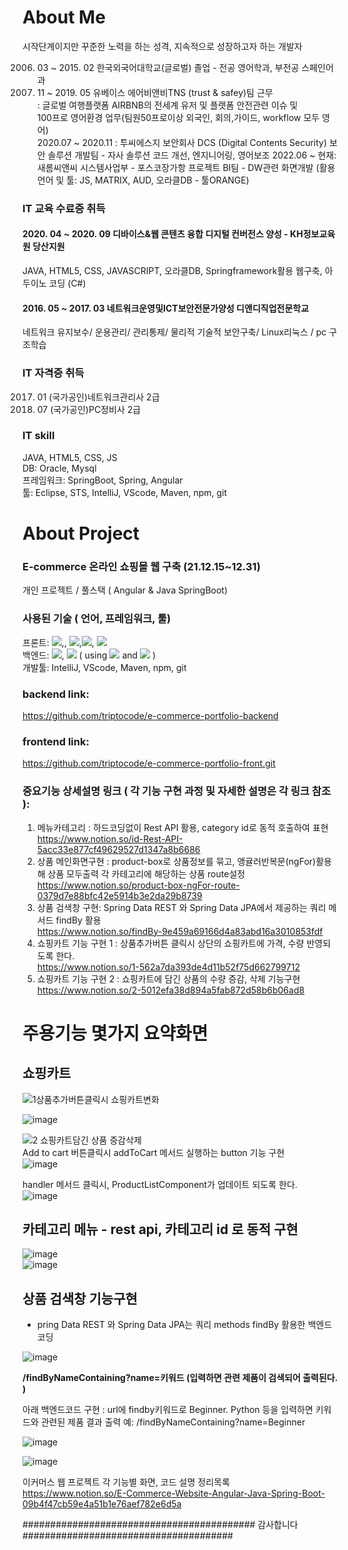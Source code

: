 # About Me   
 시작단계이지만 꾸준한 노력을 하는 성격, 지속적으로 성장하고자 하는 개발자
 
 2006. 03 ~ 2015. 02 한국외국어대학교(글로벌)  졸업 - 전공 영어학과, 부전공 스페인어과
 2017. 11 ~ 2019. 05 유베이스 에어비앤비TNS (trust & safey)팀 근무<br/> 
                 : 글로벌 여행플랫폼 AIRBNB의 전세계 유저 및 플랫폼 안전관련 이슈 및<br/>100프로 영어환경 업무(팀원50프로이상 외국인, 회의,가이드, workflow 모두 영어)<br/>      2020.07 ~ 2020.11 : 투씨에스지 보안회사 DCS (Digital Contents Security) 보안 솔루션 개발팀 - 자사 솔루션 코드 개선, 엔지니어링, 영어보조 
           2022.06 ~ 현재: 새롬씨앤씨 시스템사업부 - 포스코장가항 프로젝트 BI팀 - DW관련 화면개발 (활용언어 및 툴: JS, MATRIX, AUD, 오라클DB - 툴ORANGE)
                 
### IT 교육 수료증 취득  
#### 2020. 04 ~ 2020. 09 디바이스&웹 콘텐츠 융합 디지털 컨버전스 양성 - KH정보교육원 당산지원  
 JAVA, HTML5, CSS, JAVASCRIPT, 오라클DB,  Springframework활용 웹구축, 아두이노 코딩 (C#)                      
####  2016. 05 ~ 2017. 03 네트워크운영및ICT보안전문가양성 디앤디직업전문학교                                      
 네트워크 유지보수/ 운용관리/ 관리통제/ 물리적 기술적 보안구축/ Linux리눅스 / pc 구조학습
### IT 자격증 취득
2017. 01 (국가공인)네트워크관리사 2급
2016. 07 (국가공인)PC정비사       2급 
### IT skill  
JAVA, HTML5, CSS, JS  
DB: Oracle, Mysql  
프레임워크: SpringBoot, Spring, Angular  
툴: Eclipse, STS, IntelliJ, VScode, Maven, npm, git  

# About Project
### E-commerce 온라인 쇼핑몰 웹 구축  (21.12.15~12.31)  
개인 프로젝트 / 풀스택 ( Angular & Java SpringBoot)
### 사용된 기술 ( 언어, 프레임워크, 툴)  
프론트: <img src="https://img.shields.io/badge/Angular-DD0031?style=for-the-badge&logo=Angular&logoColor=yellow">,, <img src="https://img.shields.io/badge/javascript-F7DF1E?style=for-the-badge&logo=javascript&logoColor=yellow">,<img src="https://img.shields.io/badge/css-006600?style=for-the-badge&logo=css&logoColor=black">, <img src="https://img.shields.io/badge/html5-000000?style=for-the-badge&logo=html5&logoColor=black">    
백엔드: <img src="https://img.shields.io/badge/JAVA-007396?style=for-the-badge&logo=JAVA&logoColor=black">, <img src="https://img.shields.io/badge/SpringBoot-6DB33F?style=for-the-badge&logo=SpringBoot&logoColor=black"> ( using <img src="https://img.shields.io/badge/RESTapis-CC2927?style=for-the-badge&logo=RESTapis&logoColor=red"> and <img src="https://img.shields.io/badge/MySQL-CC2927?style=for-the-badge&logo=MySQL&logoColor=red"> )  
개발툴: IntelliJ, VScode, Maven, npm, git

### backend link: 
https://github.com/triptocode/e-commerce-portfolio-backend
### frontend link: 
https://github.com/triptocode/e-commerce-portfolio-front.git


### 중요기능 상세설명 링크 ( 각 기능 구현 과정 및 자세한 설명은 각 링크 참조 ): 
1. 메뉴카테고리 :  하드코딩없이 Rest API 활용, category id로 동적 호출하여 표현  
https://www.notion.so/id-Rest-API-5acc33e877cf49629527d1347a8b6686
2. 상품 메인화면구현 : product-box로 상품정보를 묶고, 앵귤러반복문(ngFor)활용해 상품 모두출력
   각 카테고리에 해당하는 상품 route설정  
https://www.notion.so/product-box-ngFor-route-0379d7e88bfc42e5914b3e2da29b8739
3. 상품 검색창 구현: Spring Data REST 와 Spring Data JPA에서 제공하는 쿼리 메서드 findBy 활용   
https://www.notion.so/findBy-9e459a69166d4a83abd16a3010853fdf
4. 쇼핑카트 기능 구현 1 :  상품추가버튼 클릭시 상단의 쇼핑카트에 가격, 수량 반영되도록 한다.   
https://www.notion.so/1-562a7da393de4d11b52f75d662799712
5. 쇼핑카트 기능 구현 2 :  쇼핑카트에 담긴 상품의 수량 증감, 삭제 기능구현   
https://www.notion.so/2-5012efa38d894a5fab872d58b6b06ad8


# 주용기능 몇가지 요약화면 

## 쇼핑카트 
  
  ![1상품추가버튼클릭시 쇼핑카트변화](https://user-images.githubusercontent.com/84559988/148550331-89292e34-9670-4114-883d-00cd06d986db.gif)
  
  ![image](https://user-images.githubusercontent.com/84559988/148550285-6f2ec58a-f4f5-462c-a52c-bab8b0b7d17f.png)

  ![2 쇼핑카트담긴 상품 증감삭제](https://user-images.githubusercontent.com/84559988/148549226-5226eae7-c9c9-4c44-98cf-7d23324d7373.gif)  
   Add to cart 버튼클릭시 addToCart 메서드 실행하는 button 기능 구현  
   ![image](https://user-images.githubusercontent.com/84559988/148550116-1f06942c-f1c1-4c7b-9b96-5aa09dc92db4.png)

   handler 메서드 클릭시, ProductListComponent가 업데이트 되도록 한다.   
   ![image](https://user-images.githubusercontent.com/84559988/148550170-f3a6d830-fef0-466a-bc8a-afdc6dec6641.png)

 
## 카테고리 메뉴  - rest api, 카테고리 id 로 동적 구현 
![image](https://user-images.githubusercontent.com/84559988/148550497-54755c59-fb84-4cba-8398-dcb21c63babd.png)  
![image](https://user-images.githubusercontent.com/84559988/148550553-f0410bd9-30d9-4768-add7-96282d5113a0.png)


## 상품 검색창 기능구현   
- pring Data REST 와 Spring Data JPA는 쿼리 methods findBy 활용한 백엔드 코딩

![image](https://user-images.githubusercontent.com/84559988/148551273-a46882c1-cfac-4517-a403-639788d67dbf.png)


**/findByNameContaining?name=키워드  (입력하면 관련 제품이 검색되어 출력된다. )**

아래 백엔드코드 구현 : url에 findby키워드로 Beginner. Python 등을 입력하면 키워드와 관련된 제품 결과 출력
예:  /findByNameContaining?name=Beginner

![image](https://user-images.githubusercontent.com/84559988/148551539-5b92a3c0-e0ba-4eae-b1e3-05c2948c82ac.png)

![image](https://user-images.githubusercontent.com/84559988/148551893-165bc905-83fb-4f49-a96c-e606754bfdbd.png)




이커머스 웹 프로젝트 각 기능별 화면, 코드 설명 정리목록   
https://www.notion.so/E-Commerce-Website-Angular-Java-Spring-Boot-09b4f47cb59e4a51b1e76aef782e6d5a
  


 ##########################################  감사합니다 ######################################



  
  
